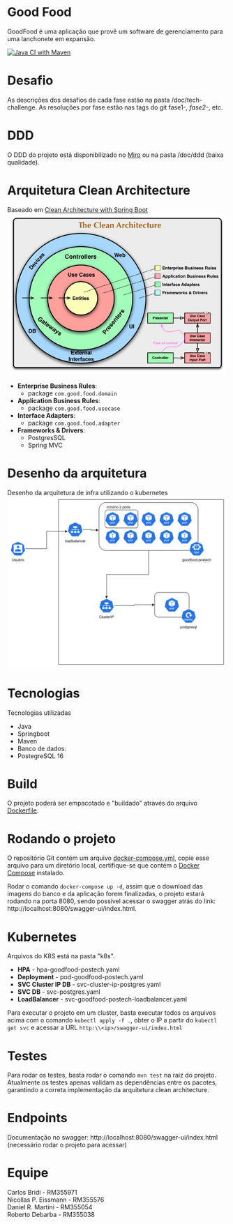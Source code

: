 
# Good Food

GoodFood é uma aplicação que provê um software de gerenciamento para uma lanchonete em expansão.

[![Java CI with Maven](https://github.com/carlosbridi/goodfood-postech/actions/workflows/maven.yml/badge.svg)](https://github.com/carlosbridi/goodfood-postech/actions/workflows/maven.yml)

# Desafio

As descrições dos desafios de cada fase estão na pasta /doc/tech-challenge.
As resoluções por fase estão nas tags do git fase1-*, fase2-*, etc.


# DDD
O DDD do projeto está disponibilizado no [Miro](https://miro.com/app/board/uXjVKTxXwGc=/?share_link_id=520536120828) ou na pasta /doc/ddd (baixa qualidade).


# Arquitetura Clean Architecture

Baseado em [Clean Architecture with Spring Boot](https://www.baeldung.com/spring-boot-clean-architecture)
![clean-arch](/doc/clean-architecture.jpg?raw=true)
- **Enterprise Business Rules**:
  - package `com.good.food.domain`
- **Application Business Rules**:
  - package `com.good.food.usecase`
- **Interface Adapters**:
  - package `com.good.food.adapter`
- **Frameworks & Drivers**:
  - PostgresSQL
  - Spring MVC

# Desenho da arquitetura
Desenho da arquitetura de infra utilizando o kubernetes
![Desenho da arquitetura](./doc/desenho_arquitetura.png?raw=true)


# Tecnologias

Tecnologias utilizadas
- Java
- Springboot
- Maven
- Banco de dados:
- PostegreSQL 16


# Build
O projeto poderá ser empacotado e "buildado" através do arquivo [Dockerfile](https://github.com/carlosbridi/goodfood-postech/blob/main/Dockefile).

# Rodando o projeto

O repositório Git contém um arquivo [docker-compose.yml](https://github.com/carlosbridi/goodfood-postech/blob/main/docker-compose.yml), copie esse arquivo para um diretório local, certifique-se que contém o [Docker Compose](https://docs.docker.com/compose/install/) instalado.

Rodar o comando `docker-compose up -d`, assim que o download das imagens do banco e da aplicação forem finalizadas, o projeto estará rodando na porta 8080, sendo possível acessar o swagger atrás do link: http://localhost:8080/swagger-ui/index.html.

# Kubernetes 

Arquivos do K8S está na pasta "k8s".
 * **HPA** - hpa-goodfood-postech.yaml
 * **Deployment** - pod-goodfood-postech.yaml
 * **SVC Cluster IP DB** - svc-cluster-ip-postgres.yaml
 * **SVC DB** - svc-postgres.yaml
 * **LoadBalancer** - svc-goodfood-postech-loadbalancer.yaml
 
Para executar o projeto em um cluster, basta executar todos os arquivos acima com o comando `kubectl apply -f .`, obter o IP a partir do `kubectl get svc` e acessar a URL `http:\\<ip>/swagger-ui/index.html`

# Testes
Para rodar os testes, basta rodar o comando `mvn test` na raiz do projeto.
Atualmente os testes apenas validam as dependências entre os pacotes, garantindo a correta implementação da arquitetura clean architecture.

# Endpoints
Documentação no swagger: http://localhost:8080/swagger-ui/index.html (necessário rodar o projeto para acessar)

# Equipe
Carlos Bridi - RM355971  
Nicollas P. Eissmann - RM355576  
Daniel R. Martini - RM355054  
Roberto Debarba - RM355038  

